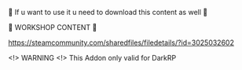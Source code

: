 👋 If u want to use it u need to download this content as well 👋

 🔨 WORKSHOP CONTENT 🔨
 
  https://steamcommunity.com/sharedfiles/filedetails/?id=3025032602

<!> WARNING <!>
This Addon only valid for DarkRP
